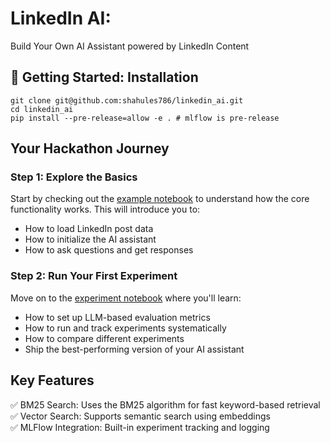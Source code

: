 # LinkedIn AI: 
Build Your Own AI Assistant powered by LinkedIn Content

## 🚀 Getting Started: Installation

```
git clone git@github.com:shahules786/linkedin_ai.git
cd linkedin_ai
pip install --pre-release=allow -e . # mlflow is pre-release
```

## Your Hackathon Journey

### Step 1: Explore the Basics
Start by checking out the [example notebook](0_example.ipynb) to understand how the core functionality works. This will introduce you to:

- How to load LinkedIn post data
- How to initialize the AI assistant
- How to ask questions and get responses

### Step 2: Run Your First Experiment
Move on to the [experiment notebook](1_experiment.ipynb) where you'll learn:

- How to set up LLM-based evaluation metrics
- How to run and track experiments systematically
- How to compare different experiments
- Ship the best-performing version of your AI assistant

## Key Features

✅ BM25 Search: Uses the BM25 algorithm for fast keyword-based retrieval  
✅ Vector Search: Supports semantic search using embeddings  
✅ MLFlow Integration: Built-in experiment tracking and logging

